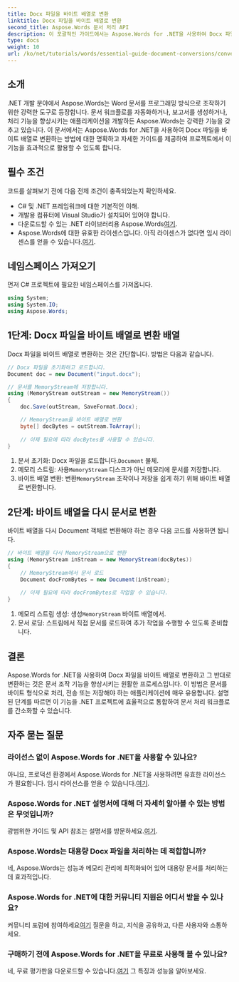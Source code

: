 ```yaml
---
title: Docx 파일을 바이트 배열로 변환
linktitle: Docx 파일을 바이트 배열로 변환
second_title: Aspose.Words 문서 처리 API
description: 이 포괄적인 가이드에서는 Aspose.Words for .NET을 사용하여 Docx 파일을 바이트 배열로 변환하고 다시 문서 객체로 변환하는 과정을 안내합니다.
type: docs
weight: 10
url: /ko/net/tutorials/words/essential-guide-document-conversions/convert-docx-to-byte-arrays/
---
```

## 소개

.NET 개발 분야에서 Aspose.Words는 Word 문서를 프로그래밍 방식으로 조작하기 위한 강력한 도구로 등장합니다. 문서 워크플로를 자동화하거나, 보고서를 생성하거나, 처리 기능을 향상시키는 애플리케이션을 개발하든 Aspose.Words는 강력한 기능을 갖추고 있습니다. 이 문서에서는 Aspose.Words for .NET을 사용하여 Docx 파일을 바이트 배열로 변환하는 방법에 대한 명확하고 자세한 가이드를 제공하여 프로젝트에서 이 기능을 효과적으로 활용할 수 있도록 합니다.

## 필수 조건

코드를 살펴보기 전에 다음 전제 조건이 충족되었는지 확인하세요.

- C# 및 .NET 프레임워크에 대한 기본적인 이해.
- 개발용 컴퓨터에 Visual Studio가 설치되어 있어야 합니다.
-  다운로드할 수 있는 .NET 라이브러리용 Aspose.Words[여기](https://releases.aspose.com/words/net/).
-  Aspose.Words에 대한 유효한 라이센스입니다. 아직 라이센스가 없다면 임시 라이센스를 얻을 수 있습니다.[여기](https://purchase.conholdate.com/temporary-license/).

## 네임스페이스 가져오기

먼저 C# 프로젝트에 필요한 네임스페이스를 가져옵니다.

```csharp
using System;
using System.IO;
using Aspose.Words;
```

## 1단계: Docx 파일을 바이트 배열로 변환 배열

Docx 파일을 바이트 배열로 변환하는 것은 간단합니다. 방법은 다음과 같습니다.

```csharp
// Docx 파일을 초기화하고 로드합니다.
Document doc = new Document("input.docx");

// 문서를 MemoryStream에 저장합니다.
using (MemoryStream outStream = new MemoryStream())
{
    doc.Save(outStream, SaveFormat.Docx);

    // MemoryStream을 바이트 배열로 변환
    byte[] docBytes = outStream.ToArray();
    
    // 이제 필요에 따라 docBytes를 사용할 수 있습니다.
}
```
1.  문서 초기화: Docx 파일을 로드합니다.`Document` 물체.
2.  메모리 스트림: 사용`MemoryStream` 디스크가 아닌 메모리에 문서를 저장합니다.
3.  바이트 배열 변환: 변환`MemoryStream` 조작이나 저장을 쉽게 하기 위해 바이트 배열로 변환합니다.

## 2단계: 바이트 배열을 다시 문서로 변환

바이트 배열을 다시 Document 객체로 변환해야 하는 경우 다음 코드를 사용하면 됩니다.

```csharp
// 바이트 배열을 다시 MemoryStream으로 변환
using (MemoryStream inStream = new MemoryStream(docBytes))
{
    // MemoryStream에서 문서 로드
    Document docFromBytes = new Document(inStream);
    
    // 이제 필요에 따라 docFromBytes로 작업할 수 있습니다.
}
```
1.  메모리 스트림 생성: 생성`MemoryStream` 바이트 배열에서.
2. 문서 로딩: 스트림에서 직접 문서를 로드하여 추가 작업을 수행할 수 있도록 준비합니다.

## 결론

Aspose.Words for .NET을 사용하여 Docx 파일을 바이트 배열로 변환하고 그 반대로 변환하는 것은 문서 조작 기능을 향상시키는 원활한 프로세스입니다. 이 방법은 문서를 바이트 형식으로 처리, 전송 또는 저장해야 하는 애플리케이션에 매우 유용합니다. 설명된 단계를 따르면 이 기능을 .NET 프로젝트에 효율적으로 통합하여 문서 처리 워크플로를 간소화할 수 있습니다.

## 자주 묻는 질문

### 라이선스 없이 Aspose.Words for .NET을 사용할 수 있나요?
 아니요, 프로덕션 환경에서 Aspose.Words for .NET을 사용하려면 유효한 라이선스가 필요합니다. 임시 라이선스를 얻을 수 있습니다.[여기](https://purchase.conholdate.com/temporary-license/).

### Aspose.Words for .NET 설명서에 대해 더 자세히 알아볼 수 있는 방법은 무엇입니까?
 광범위한 가이드 및 API 참조는 설명서를 방문하세요.[여기](https://reference.aspose.com/words/net/).

### Aspose.Words는 대용량 Docx 파일을 처리하는 데 적합합니까?
네, Aspose.Words는 성능과 메모리 관리에 최적화되어 있어 대용량 문서를 처리하는 데 효과적입니다.

### Aspose.Words for .NET에 대한 커뮤니티 지원은 어디서 받을 수 있나요?
 커뮤니티 포럼에 참여하세요[여기](https://forum.aspose.com/c/words/8) 질문을 하고, 지식을 공유하고, 다른 사용자와 소통하세요.

### 구매하기 전에 Aspose.Words for .NET을 무료로 사용해 볼 수 있나요?
 네, 무료 평가판을 다운로드할 수 있습니다.[여기](https://releases.aspose.com/) 그 특징과 성능을 알아보세요.